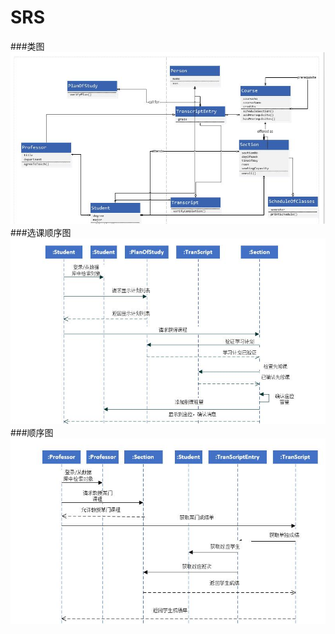 # SRS
###类图
<img src="https://github.com/WangBuke/SRS1/blob/master/%E5%9B%BE/%E7%B1%BB%E5%9B%BE.jpg">
###选课顺序图
<img src="https://github.com/WangBuke/SRS1/blob/master/%E5%9B%BE/%E9%80%89%E8%AF%BE%E9%A1%BA%E5%BA%8F%E5%9B%BE.jpg">
###顺序图
<img src="https://github.com/WangBuke/SRS1/blob/master/%E5%9B%BE/%E9%A1%BA%E5%BA%8F%E5%9B%BE.jpg">
